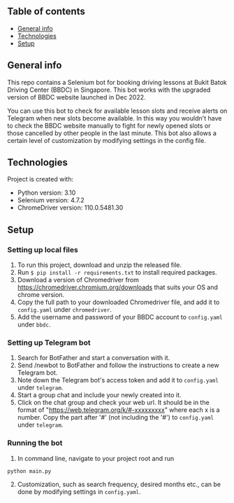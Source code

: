 ## Table of contents
* [General info](#general-info)
* [Technologies](#technologies)
* [Setup](#setup)

## General info
This repo contains a Selenium bot for booking driving lessons at Bukit Batok Driving Center (BBDC) in Singapore. This bot works with the upgraded version of BBDC website launched in Dec 2022.

You can use this bot to check for available lesson slots and receive alerts on Telegram when new slots become available. In this way you wouldn't have to check the BBDC website manually to fight for newly opened slots or those cancelled by other people in the last minute.
This bot also allows a certain level of customization by modifying settings in the config file.

## Technologies
Project is created with:
* Python version: 3.10
* Selenium version: 4.7.2
* ChromeDriver version: 110.0.5481.30
	
## Setup
### Setting up local files
1. To run this project, download and unzip the released file.
2. Run `$ pip install -r requirements.txt` to install required packages.
3. Download a version of Chromedriver from https://chromedriver.chromium.org/downloads that suits your OS and chrome version.
4. Copy the full path to your downloaded Chromedriver file, and add it to `config.yaml` under `chromedriver`.
5. Add the username and password of your BBDC account to `config.yaml` under `bbdc`.

### Setting up Telegram bot
1. Search for BotFather and start a conversation with it.
2. Send /newbot to BotFather and follow the instructions to create a new Telegram bot.
3. Note down the Telegram bot's access token and add it to `config.yaml` under `telegram`.
4. Start a group chat and include your newly created into it.
5. Click on the chat group and check your web url. It should be in the format of "https://web.telegram.org/k/#-xxxxxxxxx" where each x is a number. Copy the part after '#' (not including the '#') to `config.yaml` under `telegram`.

### Running the bot
1. In command line, navigate to your project root and run
```
python main.py
```
2. Customization, such as search frequency, desired months etc., can be done by modifying settings in `config.yaml`. 
